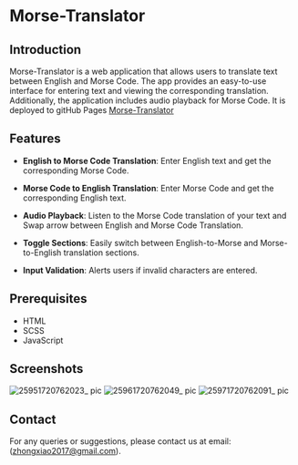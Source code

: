 # Morse-Translator

## Introduction
Morse-Translator is a web application that allows users to translate text between English and Morse Code. The app provides an easy-to-use interface for entering text and viewing the corresponding translation. Additionally, the application includes audio playback for Morse Code. It is deployed to gitHub Pages [Morse-Translator](https://jennyzhong2022.github.io/Morse-Translator-/)

## Features
- **English to Morse Code Translation**: Enter English text and get the corresponding Morse Code.

- **Morse Code to English Translation**: Enter Morse Code and get the corresponding English text.

- **Audio Playback**: Listen to the Morse Code translation of your text and Swap arrow between English and Morse Code Translation.

- **Toggle Sections**: Easily switch between English-to-Morse and Morse-to-English translation sections.

- **Input Validation**: Alerts users if invalid characters are entered.


## Prerequisites
- HTML
- SCSS
- JavaScript

## Screenshots
![25951720762023_ pic](https://github.com/user-attachments/assets/964bf200-8c84-4faa-873b-d6cfd80911a3)
![25961720762049_ pic](https://github.com/user-attachments/assets/61e27ce2-001d-4dc8-8d87-a449eec31b4f)
![25971720762091_ pic](https://github.com/user-attachments/assets/6ad7d178-cdef-4aa1-bbe8-00c51b1a791d)

## Contact
For any queries or suggestions, please contact us at email:(zhongxiao2017@gmail.com).

